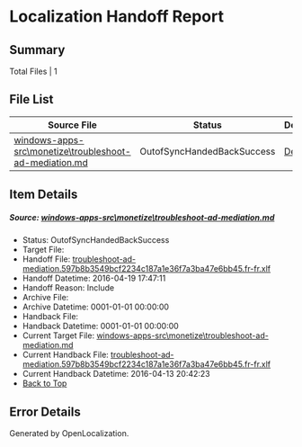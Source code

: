 # <a name='report-top'></a> Localization Handoff Report

## Summary
 Total Files | 1

## File List
 Source File | Status | Details 
 ----------- | ------ | ------- 
 [windows-apps-src\monetize\troubleshoot-ad-mediation.md](https://github.com/Microsoft/windows-apps/blob/9dc480a47368c8b87e788281395e80ebaf33784c/windows-apps-src/monetize/troubleshoot-ad-mediation.md) | OutofSyncHandedBackSuccess | [Details](#78029778e4ac7fdc5adf622084ba56f5424a7a923237)

## Item Details
##### <a name='78029778e4ac7fdc5adf622084ba56f5424a7a923237'></a> Source: [windows-apps-src\monetize\troubleshoot-ad-mediation.md](https://github.com/Microsoft/windows-apps/blob/9dc480a47368c8b87e788281395e80ebaf33784c/windows-apps-src/monetize/troubleshoot-ad-mediation.md)
* Status: OutofSyncHandedBackSuccess
* Target File: 
* Handoff File: [troubleshoot-ad-mediation.597b8b3549bcf2234c187a1e36f7a3ba47e6bb45.fr-fr.xlf](https://github.com/Microsoft/WDG.handoff/blob/829906e6e00016809b921f36226826b23bcee720/ol-handoff/Microsoft/windows-apps.fr-fr/master/troubleshoot-ad-mediation.597b8b3549bcf2234c187a1e36f7a3ba47e6bb45.fr-fr.xlf)
* Handoff Datetime: 2016-04-19 17:47:11
* Handoff Reason: Include
* Archive File: 
* Archive Datetime: 0001-01-01 00:00:00
* Handback File: 
* Handback Datetime: 0001-01-01 00:00:00
* Current Target File: [windows-apps-src\monetize\troubleshoot-ad-mediation.md](https://github.com/Microsoft/windows-apps.fr-fr/blob/57eb92992149293ebcb4e7c2e5aef2b1ec3d3f78/windows-apps-src/monetize/troubleshoot-ad-mediation.md)
* Current Handback File: [troubleshoot-ad-mediation.597b8b3549bcf2234c187a1e36f7a3ba47e6bb45.fr-fr.xlf](https://github.com/Microsoft/WDG.handback/blob/e7f140b0bc415d1f2c55d2a4ceec5f69a9b94387/ol-handback/Microsoft/windows-apps.fr-fr/master/troubleshoot-ad-mediation.597b8b3549bcf2234c187a1e36f7a3ba47e6bb45.fr-fr.xlf)
* Current Handback Datetime: 2016-04-13 20:42:23
* [Back to Top](#report-top)


## Error Details

Generated by OpenLocalization.
